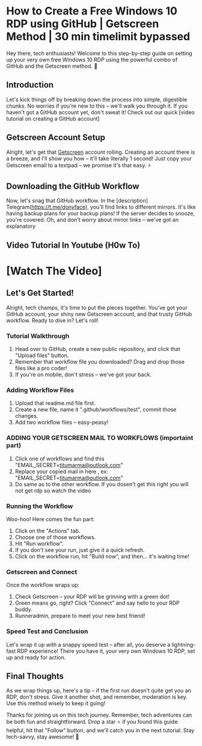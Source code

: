 # How to Create a Free Windows 10 RDP using GitHub | Getscreen Method | 30 min timelimit bypassed

Hey there, tech enthusiasts! Welcome to this step-by-step guide on setting up your very own free Windows 10 RDP using the powerful combo of GitHub and the Getscreen method. 🚀

## Introduction

Let's kick things off by breaking down the process into simple, digestible chunks. No worries if you're new to this – we'll walk you through it. If you haven't got a GitHub account yet, don't sweat it! Check out our quick [video tutorial on creating a GitHub account]
## Getscreen Account Setup

Alright, let's get that [Getscreen](https://getscreen.me/en/registration) account rolling. Creating an account there is a breeze, and I'll show you how – it'll take literally 1 second! Just copy your Getscreen email to a textpad – we promise it's that easy. ⚡

## Downloading the GitHub Workflow

Now, let's snag that GitHub workflow. In the [description] Telegram(https://t.me/donyface), you'll find links to different mirrors. It's like having backup plans for your backup plans! If the server decides to snooze, you're covered. Oh, and don't worry about mirror links – we've got an explanatory 

## Video Tutorial In Youtube (H0w To)
# [Watch The Video]

## Let's Get Started!

Alright, tech champs, it's time to put the pieces together. You've got your GitHub account, your shiny new Getscreen account, and that trusty GitHub workflow. Ready to dive in? Let's roll!

### Tutorial Walkthrough

1. Head over to GitHub, create a new public repository, and click that "Upload files" button.
2. Remember that workflow file you downloaded? Drag and drop those files like a pro coder!
3. If you're on mobile, don't stress – we've got your back.

### Adding Workflow Files

1. Upload that readme.md file first.
2. Create a new file, name it ".github/workflows/test", commit those changes.
3. Add two workflow files – easy-peasy!

### ADDING YOUR GETSCREEN MAIL TO WORKFLOWS (importaint part)

1. Click one of workflows and find this "EMAIL_SECRET=titumarma@outlook.com" 
2. Replace your copied mail in here , ex: "EMAIL_SECRET=titumarma@outlook.com"
3. Do same as to the other workflow. If you dosen't get this right you will not get rdp so watch the video

### Running the Workflow

Woo-hoo! Here comes the fun part:
1. Click on the "Actions" tab.
2. Choose one of those workflows.
3. Hit "Run workflow".
4. If you don't see your run, just give it a quick refresh.
5. Click on the workflow run, hit "Build now", and then... it's waiting time!

### Getscreen and Connect

Once the workflow wraps up:
1. Check Getscreen – your RDP will be grinning with a green dot!
2. Green means go, right? Click "Connect" and say hello to your RDP buddy.
3. Runneradmin, prepare to meet your new best friend!

### Speed Test and Conclusion

Let's wrap it up with a snappy speed test – after all, you deserve a lightning-fast RDP experience! There you have it, your very own Windows 10 RDP, set up and ready for action.

## Final Thoughts

As we wrap things up, here's a tip – if the first run doesn't quite get you an RDP, don't stress. Give it another shot, and remember, moderation is key. Use this method wisely to keep it going!


Thanks for joining us on this tech journey. Remember, tech adventures can be both fun and straightforward. Drop a star ⭐️ if you found this guide helpful, hit that "Follow" button, and we'll catch you in the next tutorial. Stay tech-savvy, stay awesome! 🎉

